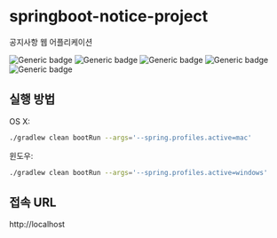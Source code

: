 # springboot-notice-project
공지사항 웹 어플리케이션

![Generic badge](https://img.shields.io/badge/springboot-2.2.6-brightgreen.svg)
![Generic badge](https://img.shields.io/badge/h2-1.4.200-blue.svg)
![Generic badge](https://img.shields.io/badge/jdk-1.8-orange.svg)
![Generic badge](https://img.shields.io/badge/Gradle-6.2.2-yellowgreen.svg)
![Generic badge](https://img.shields.io/badge/mybatis-3.5.4-green.svg)

## 실행 방법

OS X:

```sh
./gradlew clean bootRun --args='--spring.profiles.active=mac'
```

윈도우:

```sh
./gradlew clean bootRun --args='--spring.profiles.active=windows'
```
## 접속 URL
http://localhost
